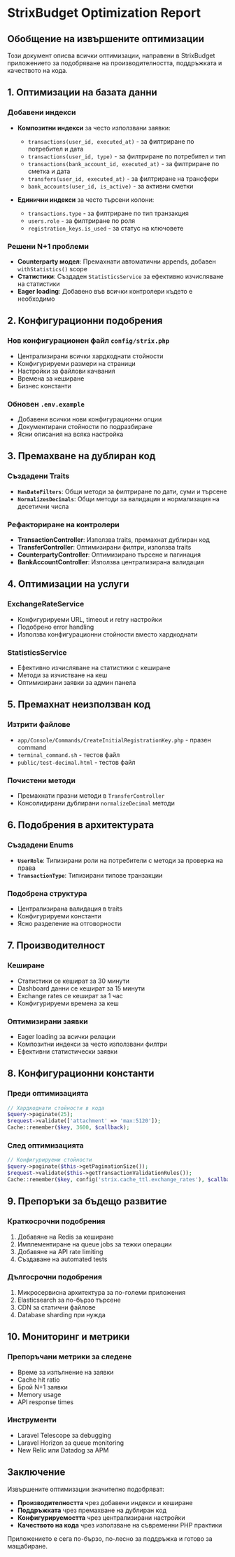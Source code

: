 # StrixBudget Optimization Report

## Обобщение на извършените оптимизации

Този документ описва всички оптимизации, направени в StrixBudget приложението за подобряване на производителността, поддръжката и качеството на кода.

## 1. Оптимизации на базата данни

### Добавени индекси
- **Композитни индекси** за често използвани заявки:
  - `transactions(user_id, executed_at)` - за филтриране по потребител и дата
  - `transactions(user_id, type)` - за филтриране по потребител и тип
  - `transactions(bank_account_id, executed_at)` - за филтриране по сметка и дата
  - `transfers(user_id, executed_at)` - за филтриране на трансфери
  - `bank_accounts(user_id, is_active)` - за активни сметки

- **Единични индекси** за често търсени колони:
  - `transactions.type` - за филтриране по тип транзакция
  - `users.role` - за филтриране по роля
  - `registration_keys.is_used` - за статус на ключовете

### Решени N+1 проблеми
- **Counterparty модел**: Премахнати автоматични appends, добавен `withStatistics()` scope
- **Статистики**: Създаден `StatisticsService` за ефективно изчисляване на статистики
- **Eager loading**: Добавено във всички контролери където е необходимо

## 2. Конфигурационни подобрения

### Нов конфигурационен файл `config/strix.php`
- Централизирани всички хардкоднати стойности
- Конфигурируеми размери на страници
- Настройки за файлови качвания
- Времена за кеширане
- Бизнес константи

### Обновен `.env.example`
- Добавени всички нови конфигурационни опции
- Документирани стойности по подразбиране
- Ясни описания на всяка настройка

## 3. Премахване на дублиран код

### Създадени Traits
- **`HasDateFilters`**: Общи методи за филтриране по дати, суми и търсене
- **`NormalizesDecimals`**: Общи методи за валидация и нормализация на десетични числа

### Рефакториране на контролери
- **TransactionController**: Използва traits, премахнат дублиран код
- **TransferController**: Оптимизирани филтри, използва traits
- **CounterpartyController**: Оптимизирано търсене и пагинация
- **BankAccountController**: Използва централизирана валидация

## 4. Оптимизации на услуги

### ExchangeRateService
- Конфигурируеми URL, timeout и retry настройки
- Подобрено error handling
- Използва конфигурационни стойности вместо хардкоднати

### StatisticsService
- Ефективно изчисляване на статистики с кеширане
- Методи за изчистване на кеш
- Оптимизирани заявки за админ панела

## 5. Премахнат неизползван код

### Изтрити файлове
- `app/Console/Commands/CreateInitialRegistrationKey.php` - празен command
- `terminal_command.sh` - тестов файл
- `public/test-decimal.html` - тестов файл

### Почистени методи
- Премахнати празни методи в `TransferController`
- Консолидирани дублирани `normalizeDecimal` методи

## 6. Подобрения в архитектурата

### Създадени Enums
- **`UserRole`**: Типизирани роли на потребители с методи за проверка на права
- **`TransactionType`**: Типизирани типове транзакции

### Подобрена структура
- Централизирана валидация в traits
- Конфигурируеми константи
- Ясно разделение на отговорности

## 7. Производителност

### Кеширане
- Статистики се кешират за 30 минути
- Dashboard данни се кешират за 15 минути
- Exchange rates се кешират за 1 час
- Конфигурируеми времена за кеш

### Оптимизирани заявки
- Eager loading за всички релации
- Композитни индекси за често използвани филтри
- Ефективни статистически заявки

## 8. Конфигурационни константи

### Преди оптимизацията
```php
// Хардкоднати стойности в кода
$query->paginate(25);
$request->validate(['attachment' => 'max:5120']);
Cache::remember($key, 3600, $callback);
```

### След оптимизацията
```php
// Конфигурируеми стойности
$query->paginate($this->getPaginationSize());
$request->validate($this->getTransactionValidationRules());
Cache::remember($key, config('strix.cache_ttl.exchange_rates'), $callback);
```

## 9. Препоръки за бъдещо развитие

### Краткосрочни подобрения
1. Добавяне на Redis за кеширане
2. Имплементиране на queue jobs за тежки операции
3. Добавяне на API rate limiting
4. Създаване на automated tests

### Дългосрочни подобрения
1. Микросервисна архитектура за по-големи приложения
2. Elasticsearch за по-бързо търсене
3. CDN за статични файлове
4. Database sharding при нужда

## 10. Мониторинг и метрики

### Препоръчани метрики за следене
- Време за изпълнение на заявки
- Cache hit ratio
- Брой N+1 заявки
- Memory usage
- API response times

### Инструменти
- Laravel Telescope за debugging
- Laravel Horizon за queue monitoring
- New Relic или Datadog за APM

## Заключение

Извършените оптимизации значително подобряват:
- **Производителността** чрез добавени индекси и кеширане
- **Поддръжката** чрез премахване на дублиран код
- **Конфигурируемостта** чрез централизирани настройки
- **Качеството на кода** чрез използване на съвременни PHP практики

Приложението е сега по-бързо, по-лесно за поддръжка и готово за мащабиране.
